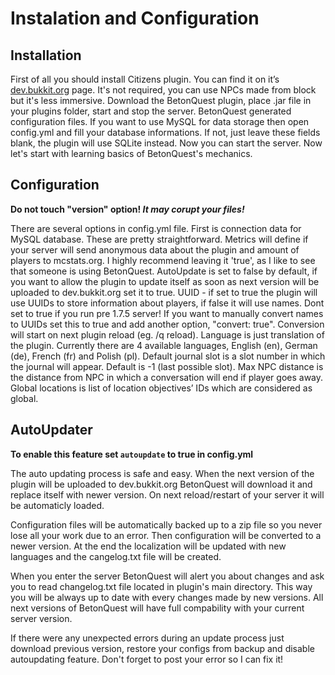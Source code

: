 # Instalation and Configuration

## Installation

First of all you should install Citizens plugin. You can find it on it’s [dev.bukkit.org](http://dev.bukkit.org/bukkit-plugins/citizens/) page. It's not required, you can use NPCs made from block but it's less immersive. Download the BetonQuest plugin, place .jar file in your plugins folder, start and stop the server. BetonQuest generated configuration files. If you want to use MySQL for data storage then open config.yml and fill your database informations. If not, just leave these fields blank, the plugin will use SQLite instead. Now you can start the server. Now let's start with learning basics of BetonQuest's mechanics.

## Configuration

**Do not touch "version" option! _It may corupt your files!_**

There are several options in config.yml file. First is connection data for MySQL database. These are pretty straightforward. Metrics will define if your server will send anonymous data about the plugin and amount of players to mcstats.org. I highly recommend leaving it 'true', as I like to see that someone is using BetonQuest. AutoUpdate is set to false by default, if you want to allow the plugin to update itself as soon as next version will be uploaded to dev.bukkit.org set it to true. UUID - if set to true the plugin will use UUIDs to store information about players, if false it will use names. Dont set to true if you run pre 1.7.5 server! If you want to manually convert names to UUIDs set this to true and add another option, "convert: true". Conversion will start on next plugin reload (eg. /q reload). Language is just translation of the plugin. Currently there are 4 available languages, English (en), German (de), French (fr) and Polish (pl). Default journal slot is a slot number in which the journal will appear. Default is -1 (last possible slot). Max NPC distance is the distance from NPC in which a conversation will end if player goes away. Global locations is list of location objectives’ IDs which are considered as global.

## AutoUpdater

**To enable this feature set `autoupdate` to true in config.yml**

The auto updating process is safe and easy. When the next version of the plugin will be uploaded to dev.bukkit.org BetonQuest will download it and replace itself with newer version. On next reload/restart of your server it will be automaticly loaded.

Configuration files will be automatically backed up to a zip file so you never lose all your work due to an error. Then configuration will be converted to a newer version. At the end the localization will be updated with new languages and the cangelog.txt file will be created.

When you enter the server BetonQuest will alert you about changes and ask you to read changelog.txt file located in plugin's main directory. This way you will be always up to date with every changes made by new versions. All next versions of BetonQuest will have full compability with your current server version.

If there were any unexpected errors during an update process just download previous version, restore your configs from backup and disable autoupdating feature. Don't forget to post your error so I can fix it!